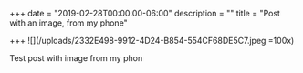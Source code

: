 +++
date = "2019-02-28T00:00:00-06:00"
description = ""
title = "Post with an image, from my phone"

+++
![](/uploads/2332E498-9912-4D24-B854-554CF68DE5C7.jpeg =100x)

Test post with image from my phon
<!--more-->